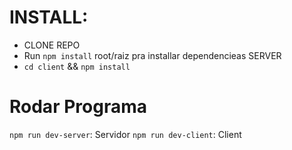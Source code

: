 # INSTALL:

- CLONE REPO
- Run `npm install` root/raiz pra installar dependencieas SERVER
- `cd client` && `npm install`

# Rodar Programa

`npm run dev-server`: Servidor
`npm run dev-client`: Client
